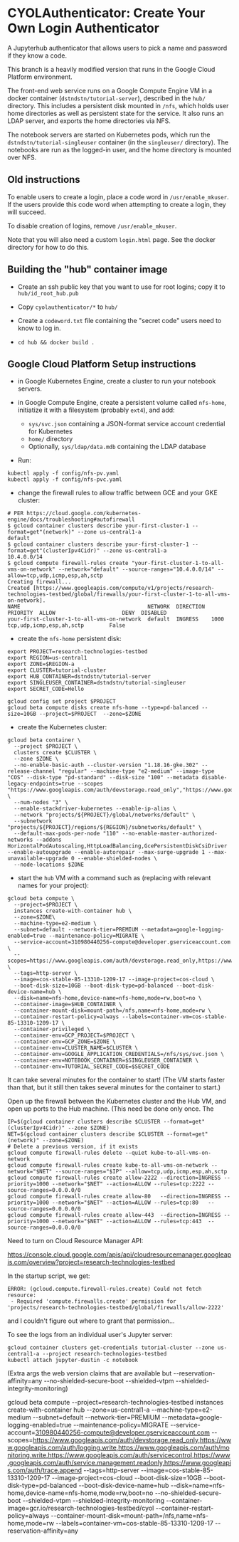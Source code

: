 # CYOLAuthenticator: Create Your Own Login Authenticator
A Jupyterhub authenticator that allows users to pick a name and password if they know a code.

This branch is a heavily modified version that runs in the Google
Cloud Platform environment.

The front-end web service runs on a Google Compute Engine VM in a
docker container (`dstndstn/tutorial-server`), described in the `hub/`
directory.  This includes a persistent disk mounted in `/nfs`, which
holds user home directories as well as persistent state for the
service. It also runs an LDAP server, and exports the home directories
via NFS.

The notebook servers are started on Kubernetes pods, which run the
`dstndstn/tutorial-singleuser` container (in the `singleuser/` directory).
The notebooks are run as the logged-in user, and the home directory is
mounted over NFS.

## Old instructions

To enable users to create a login, place a code word in
`/usr/enable_mkuser`. If the users provide this code word when
attempting to create a login, they will succeed.

To disable creation of logins, remove `/usr/enable_mkuser`.

Note that you will also need a custom `login.html` page. See the docker
directory for how to do this.

## Building the "hub" container image

- Create an ssh public key that you want to use for root logins; copy it
  to `hub/id_root_hub.pub`

- Copy `cyolauthenticator/*` to `hub/`

- Create a `codeword.txt` file containing the "secret code" users need to know to log in.

- `cd hub && docker build .`

## Google Cloud Platform Setup instructions

- in Google Kubernetes Engine, create a cluster to run your notebook
  servers.

- in Google Compute Engine, create a persistent volume called `nfs-home`,
  initiatize it with a filesystem (probably `ext4`), and add:
  - `sys/svc.json` containing a JSON-format service account credential
    for Kubernetes
  - `home/` directory
  - Optionally, `sys/ldap/data.mdb` containing the LDAP database

- Run:
```
kubectl apply -f config/nfs-pv.yaml
kubectl apply -f config/nfs-pvc.yaml
```

- change the firewall rules to allow traffic between GCE and your GKE cluster:
```
# PER https://cloud.google.com/kubernetes-engine/docs/troubleshooting#autofirewall
$ gcloud container clusters describe your-first-cluster-1 --format=get"(network)" --zone us-central1-a
default
$ gcloud container clusters describe your-first-cluster-1 --format=get"(clusterIpv4Cidr)" --zone us-central1-a
10.4.0.0/14
$ gcloud compute firewall-rules create "your-first-cluster-1-to-all-vms-on-network" --network="default" --source-ranges="10.4.0.0/14" --allow=tcp,udp,icmp,esp,ah,sctp
Creating firewall...
Created [https://www.googleapis.com/compute/v1/projects/research-technologies-testbed/global/firewalls/your-first-cluster-1-to-all-vms-on-network].
NAME                                        NETWORK  DIRECTION  PRIORITY  ALLOW                     DENY  DISABLED
your-first-cluster-1-to-all-vms-on-network  default  INGRESS    1000      tcp,udp,icmp,esp,ah,sctp        False
```

- create the `nfs-home` persistent disk:
```
export PROJECT=research-technologies-testbed
export REGION=us-central1
export ZONE=$REGION-a
export CLUSTER=tutorial-cluster
export HUB_CONTAINER=dstndstn/tutorial-server
export SINGLEUSER_CONTAINER=dstndstn/tutorial-singleuser
export SECRET_CODE=Hello

gcloud config set project $PROJECT
gcloud beta compute disks create nfs-home --type=pd-balanced --size=10GB --project=$PROJECT  --zone=$ZONE
```

- create the Kubernetes cluster:
```
gcloud beta container \
  --project $PROJECT \
  clusters create $CLUSTER \
  --zone $ZONE \
  --no-enable-basic-auth --cluster-version "1.18.16-gke.302" --release-channel "regular" --machine-type "e2-medium" --image-type "COS" --disk-type "pd-standard" --disk-size "100" --metadata disable-legacy-endpoints=true --scopes "https://www.googleapis.com/auth/devstorage.read_only","https://www.googleapis.com/auth/logging.write","https://www.googleapis.com/auth/monitoring","https://www.googleapis.com/auth/servicecontrol","https://www.googleapis.com/auth/service.management.readonly","https://www.googleapis.com/auth/trace.append" \
  --num-nodes "3" \
  --enable-stackdriver-kubernetes --enable-ip-alias \
  --network "projects/${PROJECT}/global/networks/default" \
  --subnetwork "projects/${PROJECT}/regions/${REGION}/subnetworks/default" \
  --default-max-pods-per-node "110" --no-enable-master-authorized-networks --addons HorizontalPodAutoscaling,HttpLoadBalancing,GcePersistentDiskCsiDriver --enable-autoupgrade --enable-autorepair --max-surge-upgrade 1 --max-unavailable-upgrade 0 --enable-shielded-nodes \
  --node-locations $ZONE
```

- start the `hub` VM with a command such as (replacing with relevant names for your project):
```
gcloud beta compute \
  --project=$PROJECT \
  instances create-with-container hub \
  --zone=$ZONE\
  --machine-type=e2-medium \
  --subnet=default --network-tier=PREMIUM --metadata=google-logging-enabled=true --maintenance-policy=MIGRATE \
  --service-account=310980440256-compute@developer.gserviceaccount.com \
  --scopes=https://www.googleapis.com/auth/devstorage.read_only,https://www.googleapis.com/auth/logging.write,https://www.googleapis.com/auth/monitoring.write,https://www.googleapis.com/auth/servicecontrol,https://www.googleapis.com/auth/service.management.readonly,https://www.googleapis.com/auth/trace.append \
  --tags=http-server \
  --image=cos-stable-85-13310-1209-17 --image-project=cos-cloud \
  --boot-disk-size=10GB --boot-disk-type=pd-balanced --boot-disk-device-name=hub \
  --disk=name=nfs-home,device-name=nfs-home,mode=rw,boot=no \
  --container-image=$HUB_CONTAINER \
  --container-mount-disk=mount-path=/nfs,name=nfs-home,mode=rw \
  --container-restart-policy=always --labels=container-vm=cos-stable-85-13310-1209-17 \
  --container-privileged \
  --container-env=GCP_PROJECT=$PROJECT \
  --container-env=GCP_ZONE=$ZONE \
  --container-env=CLUSTER_NAME=$CLUSTER \
  --container-env=GOOGLE_APPLICATION_CREDENTIALS=/nfs/sys/svc.json \
  --container-env=NOTEBOOK_CONTAINER=$SINGLEUSER_CONTAINER \
  --container-env=TUTORIAL_SECRET_CODE=$SECRET_CODE  
```

It can take several minutes for the container to start!  (The VM
starts faster than that, but it still then takes several minutes for
the container to start.)

Open up the firewall between the Kubernetes cluster and the Hub VM, and
open up ports to the Hub machine.  (This need be done only once.  The 
```
IP=$(gcloud container clusters describe $CLUSTER --format=get"(clusterIpv4Cidr)" --zone $ZONE)
NET=$(gcloud container clusters describe $CLUSTER --format=get"(network)" --zone=$ZONE)
# Delete a previous version, if it exists
gcloud compute firewall-rules delete --quiet kube-to-all-vms-on-network
gcloud compute firewall-rules create kube-to-all-vms-on-network --network="$NET" --source-ranges="$IP" --allow=tcp,udp,icmp,esp,ah,sctp
gcloud compute firewall-rules create allow-2222 --direction=INGRESS --priority=1000 --network="$NET" --action=ALLOW --rules=tcp:2222 --source-ranges=0.0.0.0/0
gcloud compute firewall-rules create allow-80   --direction=INGRESS --priority=1000 --network="$NET" --action=ALLOW --rules=tcp:80   --source-ranges=0.0.0.0/0
gcloud compute firewall-rules create allow-443  --direction=INGRESS --priority=1000 --network="$NET" --action=ALLOW --rules=tcp:443  --source-ranges=0.0.0.0/0
```



Need to turn on Cloud Resource Manager API:

https://console.cloud.google.com/apis/api/cloudresourcemanager.googleapis.com/overview?project=research-technologies-testbed

In the startup script, we get:
```
ERROR: (gcloud.compute.firewall-rules.create) Could not fetch resource:
 - Required 'compute.firewalls.create' permission for 'projects/research-technologies-testbed/global/firewalls/allow-2222'
```
and I couldn't figure out where to grant that permission...



To see the logs from an individual user's Jupyter server:
```
gcloud container clusters get-credentials tutorial-cluster --zone us-central1-a --project research-technologies-testbed
kubectl attach jupyter-dustin -c notebook
```


(Extra args the web version claims that are available but 
--reservation-affinity=any --no-shielded-secure-boot --shielded-vtpm --shielded-integrity-monitoring)



gcloud beta compute --project=research-technologies-testbed
instances create-with-container hub
--zone=us-central1-a --machine-type=e2-medium
--subnet=default --network-tier=PREMIUM --metadata=google-logging-enabled=true --maintenance-policy=MIGRATE
--service-account=310980440256-compute@developer.gserviceaccount.com
--scopes=https://www.googleapis.com/auth/devstorage.read_only,https://www.googleapis.com/auth/logging.write,https://www.googleapis.com/auth/monitoring.write,https://www.googleapis.com/auth/servicecontrol,https://www.googleapis.com/auth/service.management.readonly,https://www.googleapis.com/auth/trace.append
--tags=http-server --image=cos-stable-85-13310-1209-17 --image-project=cos-cloud
--boot-disk-size=10GB --boot-disk-type=pd-balanced --boot-disk-device-name=hub
--disk=name=nfs-home,device-name=nfs-home,mode=rw,boot=no
--no-shielded-secure-boot --shielded-vtpm --shielded-integrity-monitoring --container-image=gcr.io/research-technologies-testbed/cyol --container-restart-policy=always --container-mount-disk=mount-path=/nfs,name=nfs-home,mode=rw --labels=container-vm=cos-stable-85-13310-1209-17 --reservation-affinity=any



